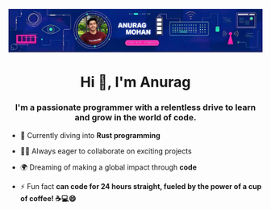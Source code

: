 ![logo](https://github.com/Anurag-Mohan/Anurag-Mohan/blob/main/Picsart_23-11-08_19-47-56-996-01.jpeg)
<h1 align="center">Hi 👋, I'm Anurag</h1>
<h3 align="center">I'm a passionate programmer with a relentless drive to learn and grow in the world of code.</h3>


- 🌱 Currently diving into **Rust programming**
  
- 🧑‍💻 Always eager to collaborate on exciting projects

- 🌍 Dreaming of making a global impact through **code**

- ⚡ Fun fact **can code for 24 hours straight, fueled by the power of a cup of coffee! ☕💻😄**

